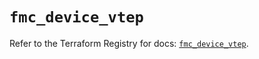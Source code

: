 # `fmc_device_vtep`

Refer to the Terraform Registry for docs: [`fmc_device_vtep`](https://registry.terraform.io/providers/ciscodevnet/fmc/1.5.2/docs/resources/device_vtep).
